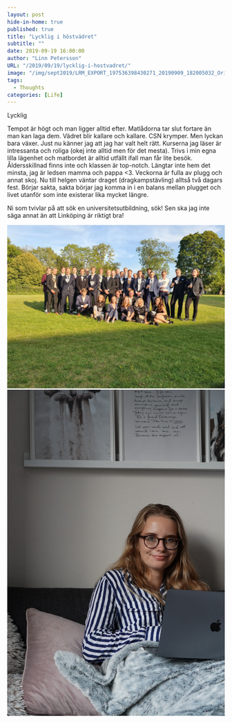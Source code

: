 ```yaml
---
layout: post
hide-in-home: true
published: true
title: "Lycklig i höstvädret"
subtitle: ""
date: 2019-09-19 16:00:00
author: "Linn Petersson"
URL: "/2019/09/19/lycklig-i-hostvadret/"
image: "/img/sept2019/LRM_EXPORT_197536398430271_20190909_182005032_Original.jpg"
tags:
  - Thoughts
categories: [Life]
---
```


Lycklig

Tempot är högt och man ligger alltid efter. Matlådorna tar slut fortare än man kan laga dem. Vädret blir kallare och kallare. CSN krymper. Men lyckan bara växer. Just nu känner jag att jag har valt helt rätt. Kurserna jag läser är intressanta och roliga (okej inte alltid men för det mesta). Trivs i min egna lilla lägenhet och matbordet är alltid utfällt ifall man får lite besök. Åldersskillnad finns inte och klassen är top-notch. Längtar inte hem det minsta, jag är ledsen mamma och pappa <3. Veckorna är fulla av plugg och annat skoj. Nu till helgen väntar draget (dragkampstävling) alltså två dagars fest. Börjar sakta, sakta börjar jag komma in i en balans mellan plugget och livet utanför som inte existerar lika mycket längre.

Ni som tvivlar på att sök en universitetsutbildning, sök! Sen ska jag inte säga annat än att Linköping är riktigt bra!

![](/img/sept2019/received_371141000223920_Original.jpg)
![](/img/sept2019/LRM_EXPORT_197536398430271_20190909_182005032_Original.jpg)

